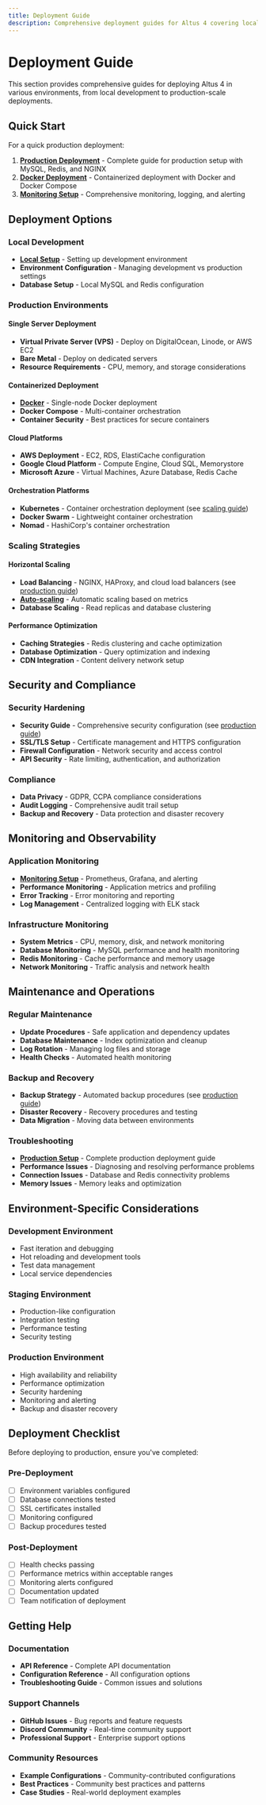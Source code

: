 ```yaml
---
title: Deployment Guide
description: Comprehensive deployment guides for Altus 4 covering local development, production environments, containerization, and scaling strategies.
---
```


# Deployment Guide

This section provides comprehensive guides for deploying Altus 4 in various environments, from local development to production-scale deployments.

## Quick Start

For a quick production deployment:

1. __[Production Deployment](./production.md)__ - Complete guide for production setup with MySQL, Redis, and NGINX
2. __[Docker Deployment](./docker.md)__ - Containerized deployment with Docker and Docker Compose
3. __[Monitoring Setup](./monitoring.md)__ - Comprehensive monitoring, logging, and alerting

## Deployment Options

### Local Development

- __[Local Setup](./local.md)__ - Setting up development environment
- __Environment Configuration__ - Managing development vs production settings
- __Database Setup__ - Local MySQL and Redis configuration

### Production Environments

#### Single Server Deployment

- __Virtual Private Server (VPS)__ - Deploy on DigitalOcean, Linode, or AWS EC2
- __Bare Metal__ - Deploy on dedicated servers
- __Resource Requirements__ - CPU, memory, and storage considerations

#### Containerized Deployment

- __[Docker](./docker.md)__ - Single-node Docker deployment
- __Docker Compose__ - Multi-container orchestration
- __Container Security__ - Best practices for secure containers

#### Cloud Platforms

- __AWS Deployment__ - EC2, RDS, ElastiCache configuration
- __Google Cloud Platform__ - Compute Engine, Cloud SQL, Memorystore
- __Microsoft Azure__ - Virtual Machines, Azure Database, Redis Cache

#### Orchestration Platforms

- __Kubernetes__ - Container orchestration deployment (see [scaling guide](./scaling.md))
- __Docker Swarm__ - Lightweight container orchestration
- __Nomad__ - HashiCorp's container orchestration

### Scaling Strategies

#### Horizontal Scaling

- __Load Balancing__ - NGINX, HAProxy, and cloud load balancers (see [production guide](./production.md))
- __[Auto-scaling](./scaling.md)__ - Automatic scaling based on metrics
- __Database Scaling__ - Read replicas and database clustering

#### Performance Optimization

- __Caching Strategies__ - Redis clustering and cache optimization
- __Database Optimization__ - Query optimization and indexing
- __CDN Integration__ - Content delivery network setup

## Security and Compliance

### Security Hardening

- __Security Guide__ - Comprehensive security configuration (see [production guide](./production.md))
- __SSL/TLS Setup__ - Certificate management and HTTPS configuration
- __Firewall Configuration__ - Network security and access control
- __API Security__ - Rate limiting, authentication, and authorization

### Compliance

- __Data Privacy__ - GDPR, CCPA compliance considerations
- __Audit Logging__ - Comprehensive audit trail setup
- __Backup and Recovery__ - Data protection and disaster recovery

## Monitoring and Observability

### Application Monitoring

- __[Monitoring Setup](./monitoring.md)__ - Prometheus, Grafana, and alerting
- __Performance Monitoring__ - Application metrics and profiling
- __Error Tracking__ - Error monitoring and reporting
- __Log Management__ - Centralized logging with ELK stack

### Infrastructure Monitoring

- __System Metrics__ - CPU, memory, disk, and network monitoring
- __Database Monitoring__ - MySQL performance and health monitoring
- __Redis Monitoring__ - Cache performance and memory usage
- __Network Monitoring__ - Traffic analysis and network health

## Maintenance and Operations

### Regular Maintenance

- __Update Procedures__ - Safe application and dependency updates
- __Database Maintenance__ - Index optimization and cleanup
- __Log Rotation__ - Managing log files and storage
- __Health Checks__ - Automated health monitoring

### Backup and Recovery

- __Backup Strategy__ - Automated backup procedures (see [production guide](./production.md))
- __Disaster Recovery__ - Recovery procedures and testing
- __Data Migration__ - Moving data between environments

### Troubleshooting

- __[Production Setup](./production.md)__ - Complete production deployment guide
- __Performance Issues__ - Diagnosing and resolving performance problems
- __Connection Issues__ - Database and Redis connectivity problems
- __Memory Issues__ - Memory leaks and optimization

## Environment-Specific Considerations

### Development Environment

- Fast iteration and debugging
- Hot reloading and development tools
- Test data management
- Local service dependencies

### Staging Environment

- Production-like configuration
- Integration testing
- Performance testing
- Security testing

### Production Environment

- High availability and reliability
- Performance optimization
- Security hardening
- Monitoring and alerting
- Backup and disaster recovery

## Deployment Checklist

Before deploying to production, ensure you've completed:

### Pre-Deployment

- [ ] Environment variables configured
- [ ] Database connections tested
- [ ] SSL certificates installed
- [ ] Monitoring configured
- [ ] Backup procedures tested

### Post-Deployment

- [ ] Health checks passing
- [ ] Performance metrics within acceptable ranges
- [ ] Monitoring alerts configured
- [ ] Documentation updated
- [ ] Team notification of deployment

## Getting Help

### Documentation

- __API Reference__ - Complete API documentation
- __Configuration Reference__ - All configuration options
- __Troubleshooting Guide__ - Common issues and solutions

### Support Channels

- __GitHub Issues__ - Bug reports and feature requests
- __Discord Community__ - Real-time community support
- __Professional Support__ - Enterprise support options

### Community Resources

- __Example Configurations__ - Community-contributed configurations
- __Best Practices__ - Community best practices and patterns
- __Case Studies__ - Real-world deployment examples
